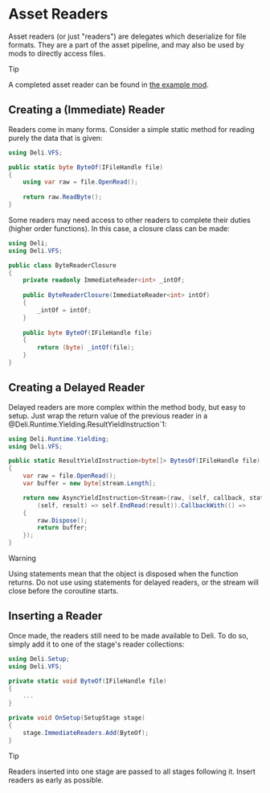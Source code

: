 # Asset Readers
Asset readers (or just "readers") are delegates which deserialize for file formats. They are a part of the asset pipeline, and may also be
used by mods to directly access files.

> [!TIP]
> A completed asset reader can be found in [the example
> mod](https://github.com/Deli-Collective/Deli.ExampleMod/blob/master/Deli.ExampleMod/src/AssetReaders.cs).

## Creating a (Immediate) Reader
Readers come in many forms. Consider a simple static method for reading purely the data that is given:

```c#
using Deli.VFS;

public static byte ByteOf(IFileHandle file)
{
    using var raw = file.OpenRead();
    
    return raw.ReadByte();
} 
```

Some readers may need access to other readers to complete their duties (higher order functions). In this case, a closure class can be made:

```c#
using Deli;
using Deli.VFS;

public class ByteReaderClosure
{
    private readonly ImmediateReader<int> _intOf;
    
    public ByteReaderClosure(ImmediateReader<int> intOf)
    {
        _intOf = intOf;
    }
    
    public byte ByteOf(IFileHandle file)
    {
        return (byte) _intOf(file);
    }
}
```

## Creating a Delayed Reader
Delayed readers are more complex within the method body, but easy to setup. Just wrap the return value of the previous reader in a
@Deli.Runtime.Yielding.ResultYieldInstruction`1:

```c#
using Deli.Runtime.Yielding;
using Deli.VFS;

public static ResultYieldInstruction<byte[]> BytesOf(IFileHandle file)
{
    var raw = file.OpenRead();
    var buffer = new byte[stream.Length];

    return new AsyncYieldInstruction<Stream>(raw, (self, callback, state) => self.BeginRead(buffer, 0, buffer.Length, callback, state),
        (self, result) => self.EndRead(result)).CallbackWith(() =>
    {
        raw.Dispose();
        return buffer;
    });
}
```

> [!WARNING]
> Using statements mean that the object is disposed when the function returns. Do not use using statements for delayed readers, or the
> stream will close before the coroutine starts.

## Inserting a Reader
Once made, the readers still need to be made available to Deli. To do so, simply add it to one of the stage's reader collections:

```c#
using Deli.Setup;
using Deli.VFS;

private static void ByteOf(IFileHandle file) 
{ 
    ... 
}

private void OnSetup(SetupStage stage)
{
    stage.ImmediateReaders.Add(ByteOf);
}
```

> [!TIP]
> Readers inserted into one stage are passed to all stages following it. Insert readers as early as possible.